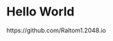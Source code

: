 <!DOCTYPE html>
<html>
<body>
<h1>Hello World</h1>
<p>https://github.com/Raltom1.2048.io</p>
</body>
</html>
